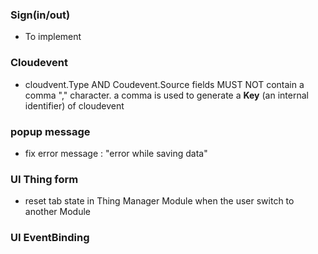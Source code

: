 ### Sign(in/out)
- To implement

### Cloudevent
- cloudvent.Type AND Coudevent.Source fields MUST NOT contain a comma "," character. 
 a comma is used to generate a **Key** (an internal identifier) of cloudevent

### popup message
- fix error message : "error while saving data"

### UI Thing form
- reset tab state in Thing Manager Module  when the user switch to another Module

### UI EventBinding